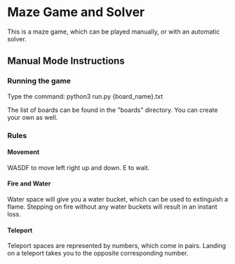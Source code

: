 # Maze Game and Solver
This is a maze game, which can be played manually, or with an automatic solver.

## Manual Mode Instructions

### Running the game
Type the command:
python3 run.py {board_name}.txt

The list of boards can be found in the "boards" directory. You can create your own as well.

### Rules
#### Movement
WASDF to move left right up and down.
E to wait.

#### Fire and Water
Water space will give you a water bucket, which can be used to extinguish a flame. Stepping on fire without any water buckets will result in an instant loss.

#### Teleport
Teleport spaces are represented by numbers, which come in pairs. Landing on a teleport takes you to the opposite corresponding number.

